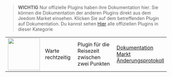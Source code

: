 
>**WICHTIG**
>Nur offizielle Plugins haben ihre Dokumentation hier. Sie können die Dokumentation der anderen Plugins direkt aus dem Jeedom Market einsehen. Klicken Sie auf dem betreffenden Plugin auf Dokumentation.
>Du kannst sehen [Hier](https://market.jeedom.com/index.php?v=d&p=market&type=plugin&categorie=travel) alle offiziellen Plugins in dieser Kategorie


| | | | |
|--- | --- | --- | ---|
|<img src="wazeintime/wazeintime_icon.png" class="pluginLogo" width="100" />|Warte rechtzeitig|Plugin für die Reisezeit zwischen zwei Punkten|[Dokumentation](wazeintime/index.md)<br/>[Markt](https://market.jeedom.com/index.php?v=d&p=market_display&id=1820)<br/>[Änderungsprotokoll](wazeintime/changelog.md)|
